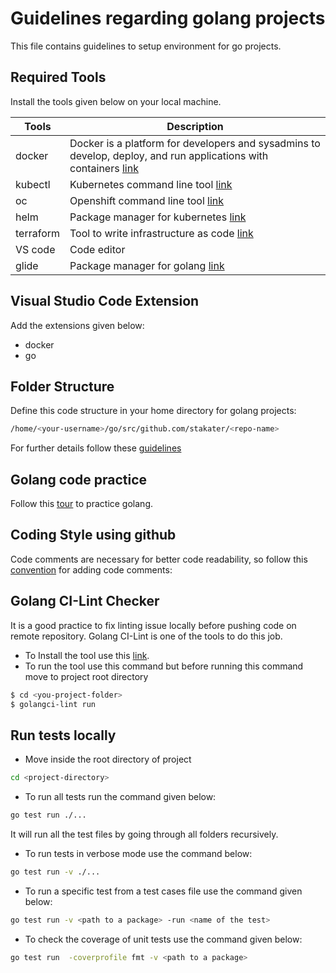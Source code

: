 # Guidelines regarding golang projects

This file contains guidelines to setup environment for go projects.


## Required Tools

Install the tools given below on your local machine.

|  Tools | Description  |
|---|---|
| docker | Docker is a platform for developers and sysadmins to develop, deploy, and run applications with containers [link](https://docs.docker.com/install/linux/docker-ce/ubuntu/) |
| kubectl  | Kubernetes command line tool [link](https://kubernetes.io/docs/tasks/tools/install-kubectl/) |   
| oc  | Openshift command line tool [link](https://docs.openshift.com/enterprise/3.0/cli_reference/get_started_cli.html) |   
| helm  | Package manager for kubernetes [link](https://helm.sh/) |  
| terraform | Tool to write infrastructure as code [link](https://www.terraform.io/) | 
| VS code| Code editor |
| glide | Package manager for golang [link](https://glide.sh/) |


## Visual Studio Code Extension

Add the extensions given below:
- docker
- go

## Folder Structure

Define this code structure in your home directory for golang projects:

```bash
/home/<your-username>/go/src/github.com/stakater/<repo-name>
```

For further details follow these [guidelines](https://golang.org/doc/code.html)

## Golang code practice

Follow this [tour](https://tour.golang.org/) to practice golang.


## Coding Style using github

Code comments are necessary for better code readability, so follow this [convention](https://github.com/golang/go/wiki/Comments) for adding code comments:


##  Golang CI-Lint Checker
It is a good practice to fix linting issue locally before pushing code on remote repository. Golang CI-Lint is one of the tools to do this job.

  * To Install the tool use this [link](https://github.com/golangci/golangci-lint#install).
  * To run the tool use this command but before running this command move to project root directory
  ```bash
  $ cd <you-project-folder>
  $ golangci-lint run
  ```

## Run tests locally

  * Move inside the root directory of project
  ```bash
  cd <project-directory>
  ```
  * To run all tests run the command given below:
  ```bash
  go test run ./...
  ```
  It will run all the test files by going through all folders recursively.

  * To run tests in verbose mode use the command below:
  ```bash
  go test run -v ./...
  ```
  * To run a specific test from a test cases file use the command given below:
  ```bash
  go test run -v <path to a package> -run <name of the test>
  ```
  * To check the coverage of unit tests use the command given below: 
  ```bash
  go test run  -coverprofile fmt -v <path to a package> 
  ```
